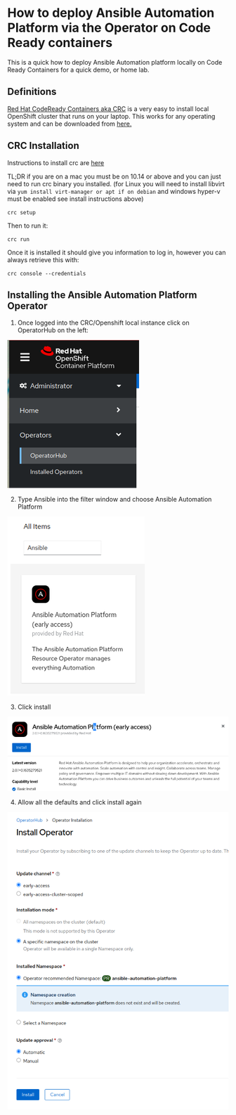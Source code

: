 # How to deploy Ansible Automation Platform via the Operator on Code Ready containers

This is a quick how to deploy Ansible Automation platform locally on Code Ready Containers for a quick demo, or home lab.

## Definitions

[Red Hat CodeReady Containers aka CRC](https://developers.redhat.com/products/codeready-containers/overview) is a very easy to install local OpenShift cluster that runs on your laptop. This works for any operating system and can be downloaded from [here.](https://mirror.openshift.com/pub/openshift-v4/clients/crc/latest/)

## CRC Installation

Instructions to install crc are [here](https://access.redhat.com/documentation/en-us/red_hat_codeready_containers/1.35/html/getting_started_guide/installation_gsg)

TL;DR if you are on a mac you must be on 10.14 or above and you can just need to run crc binary you installed. (for Linux you will need to install libvirt via ```yum install virt-manager or apt if on debian``` and windows hyper-v must be enabled see install instructions above)

```shell
crc setup
```

Then to run it:

```shell
crc run
```

Once it is installed it should give you information to log in, however you can always retrieve this with:

```shell
crc console --credentials
```

## Installing the Ansible Automation Platform Operator

1. Once logged into the CRC/Openshift local instance click on OperatorHub on the left:

![choose_operators](images/choose_operators.png)

2. Type Ansible into the filter window and choose Ansible Automation Platform

![choose_aap](images/choose_aap.png)

3. Click install

![click_install](images/click_install.png)

4. Allow all the defaults and click install again

![all_defaults](images/all_defaults.png)